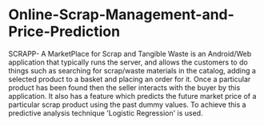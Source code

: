 # Online-Scrap-Management-and-Price-Prediction
SCRAPP- A MarketPlace for Scrap and Tangible Waste is an Android/Web application that typically runs the server, and allows the customers to do things such as searching for scrap/waste materials in the catalog, adding a selected product to a basket and placing an order for it. Once a particular product has been found then the seller interacts with the buyer by this application. It also has a feature which predicts the future market price of a particular scrap product using the past dummy values. To achieve this a predictive analysis technique 'Logistic Regression' is used.
